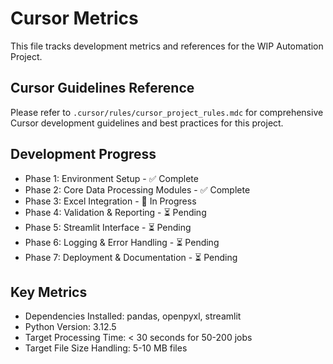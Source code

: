 # Cursor Metrics

This file tracks development metrics and references for the WIP Automation Project.

## Cursor Guidelines Reference
Please refer to `.cursor/rules/cursor_project_rules.mdc` for comprehensive Cursor development guidelines and best practices for this project.

## Development Progress
- Phase 1: Environment Setup - ✅ Complete
- Phase 2: Core Data Processing Modules - ✅ Complete
- Phase 3: Excel Integration - 🚧 In Progress
- Phase 4: Validation & Reporting - ⏳ Pending
- Phase 5: Streamlit Interface - ⏳ Pending
- Phase 6: Logging & Error Handling - ⏳ Pending
- Phase 7: Deployment & Documentation - ⏳ Pending

## Key Metrics
- Dependencies Installed: pandas, openpyxl, streamlit
- Python Version: 3.12.5
- Target Processing Time: < 30 seconds for 50-200 jobs
- Target File Size Handling: 5-10 MB files 